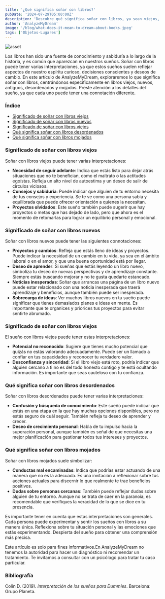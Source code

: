 ```yaml
---
title: '¿Qué significa soñar con libros?'
pubDate: '2024-07-29T05:00:00Z'
description: 'Descubre qué significa soñar con libros, ya sean viejos, nuevos, antiguos, desordenados o mojados. Explora cómo estos sueños reflejan tus deseos de cambio, crecimiento personal y evaluación de relaciones.'
author: 'AnalyzeMyDream'
image: '/blog/what-does-it-mean-to-dream-about-books.jpeg'
tags: ['Objetos-Lugares']
---
```


![asset](/blog/what-does-it-mean-to-dream-about-books.jpeg)

Los libros han sido una fuente de conocimiento y sabiduría a lo largo de la historia, y es común que aparezcan en nuestros sueños. Soñar con libros puede tener varias interpretaciones, ya que estos sueños suelen reflejar aspectos de nuestro espíritu curioso, decisiones conscientes y deseos de cambio. En este artículo de AnalyzeMyDream, exploraremos lo que significa soñar con libros, centrándonos específicamente en libros viejos, nuevos, antiguos, desordenados y mojados. Preste atención a los detalles del sueño, ya que cada uno puede tener una connotación diferente.

### Índice

- [Significado de soñar con libros viejos](#significado-de-soñar-con-libros-viejos)
- [Significado de soñar con libros nuevos](#significado-de-soñar-con-libros-nuevos)
- [Significado de soñar con libros viejos](#significado-de-soñar-con-libros-viejos)
- [Qué significa soñar con libros desordenados](#que-significa-soñar-con-libros-desordenados)
- [Qué significa soñar con libros mojados](#que-significa-soñar-con-libros-mojados)

### Significado de soñar con libros viejos

Soñar con libros viejos puede tener varias interpretaciones:

- **Necesidad de seguir adelante**: Indica que estás listo para dejar atrás situaciones que no te benefician, como el maltrato o las actitudes egoístas. Refleja un alto nivel de autoestima y un deseo de salir de círculos viciosos.
- **Consejos y sabiduría**: Puede indicar que alguien de tu entorno necesita de tus consejos y experiencia. Se te ve como una persona sabia y equilibrada que puede ofrecer orientación a quienes la necesitan.
- **Proyectos olvidados**: Este sueño también puede sugerir que hay proyectos o metas que has dejado de lado, pero que ahora es el momento de retomarlas para lograr un equilibrio personal y emocional.

### Significado de soñar con libros nuevos

Soñar con libros nuevos puede tener las siguientes connotaciones:

- **Proyectos y cambios**: Refleja que estás lleno de ideas y proyectos. Puede indicar la necesidad de un cambio en tu vida, ya sea en el ámbito laboral o en el amor, y que una buena oportunidad está por llegar.
- **Deseo de aprender**: Si sueñas que estás leyendo un libro nuevo, simboliza tu deseo de nuevas perspectivas y de aprendizaje constante. Siempre estás buscando mejorar y no te gusta quedarte estancado.
- **Noticias inesperadas**: Soñar que arrancas una página de un libro nuevo puede estar relacionado con una noticia inesperada que traerá aprendizaje y beneficios, aunque también puede ser inesperada.
- **Sobrecarga de ideas**: Ver muchos libros nuevos en tu sueño puede significar que tienes demasiados planes e ideas en mente. Es importante que te organices y priorices tus proyectos para evitar sentirte abrumado.

### Significado de soñar con libros viejos

El sueño con libros viejos puede tener estas interpretaciones:

- **Potencial no reconocido**: Sugiere que tienes mucho potencial que quizás no estás valorando adecuadamente. Puede ser un llamado a confiar en tus capacidades y reconocer tu verdadero valor.
- **Desconfianza y sinceridad**: Si el libro viejo está roto, podría indicar que alguien cercano a ti no es del todo honesto contigo y te está ocultando información. Es importante que seas cauteloso con tu confianza.

### Qué significa soñar con libros desordenados

Soñar con libros desordenados puede tener varias interpretaciones:

- **Confusión y búsqueda de conocimiento**: Este sueño puede indicar que estás en una etapa en la que hay muchas opciones disponibles, pero no estás seguro de cuál seguir. También refleja tu deseo de aprender y crecer.
- **Deseo de crecimiento personal**: Habla de tu impulso hacia la superación personal, aunque también es señal de que necesitas una mejor planificación para gestionar todos tus intereses y proyectos.

### Qué significa soñar con libros mojados

Soñar con libros mojados suele simbolizar:

- **Conductas mal encaminadas**: Indica que podrías estar actuando de una manera que no es la adecuada. Es una invitación a reflexionar sobre tus acciones actuales para discernir lo que realmente te trae beneficios positivos.
- **Dudas sobre personas cercanas**: También puede reflejar dudas sobre alguien de tu entorno. Aunque no se trata de caer en la paranoia, es recomendable que verifiques la veracidad de lo que se dice en tu presencia.

Es importante tener en cuenta que estas interpretaciones son generales. Cada persona puede experimentar y sentir los sueños con libros a su manera única. Reflexiona sobre tu situación personal y las emociones que estás experimentando. Despierta del sueño para obtener una comprensión más precisa.

Este artículo es solo para fines informativos.En AnalyzeMyDream no tenemos la autoridad para hacer un diagnóstico ni recomendar un tratamiento. Te invitamos a consultar con un psicólogo para tratar tu caso particular.

### Bibliografía

Colin D. (2019). *Interpretación de los sueños para Dummies*. Barcelona: Grupo Planeta.